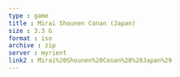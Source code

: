 ```yaml
---
type : game
title : Mirai Shounen Conan (Japan)
size : 3.3 G
format : iso
archive : zip
server : myrient
link2 : Mirai%20Shounen%20Conan%20%28Japan%29
---
```

